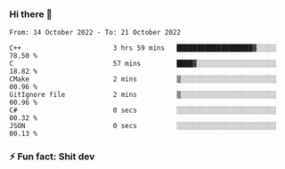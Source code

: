 ### Hi there 👋
<!--START_SECTION:waka-->

```text
From: 14 October 2022 - To: 21 October 2022

C++                       3 hrs 59 mins   ███████████████████▓░░░░░   78.50 %
C                         57 mins         ████▓░░░░░░░░░░░░░░░░░░░░   18.82 %
CMake                     2 mins          ▒░░░░░░░░░░░░░░░░░░░░░░░░   00.96 %
GitIgnore file            2 mins          ▒░░░░░░░░░░░░░░░░░░░░░░░░   00.96 %
C#                        0 secs          ░░░░░░░░░░░░░░░░░░░░░░░░░   00.32 %
JSON                      0 secs          ░░░░░░░░░░░░░░░░░░░░░░░░░   00.13 %
```

<!--END_SECTION:waka-->
<!--
**TG4LAaron/TG4LAaron** is a ✨ _special_ ✨ repository because its `README.md` (this file) appears on your GitHub profile.

Here are some ideas to get you started:

- 🔭 I’m currently working on ...
- 🌱 I’m currently learning ...
- 👯 I’m looking to collaborate on ...
- 🤔 I’m looking for help with ...
- 💬 Ask me about ...
- 📫 How to reach me: ...
- 😄 Pronouns: ...
- ⚡ Fun fact: ...
-->
### ⚡ Fun fact: Shit dev
